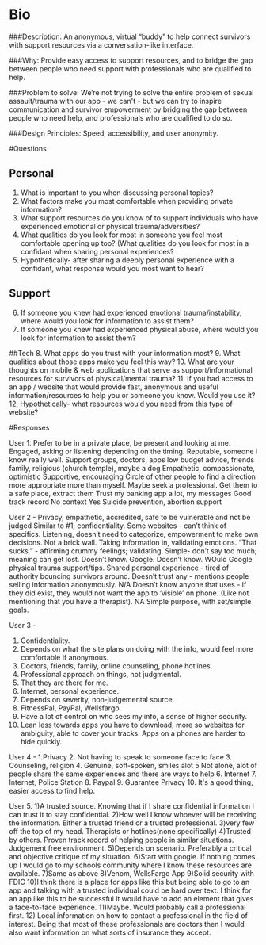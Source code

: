 # Bio
###Description: 
An anonymous, virtual “buddy” to help connect survivors with support resources via a conversation-like interface.

###Why: 
Provide easy access to support resources, and to bridge the gap between people who need support with professionals who are qualified to help. 

###Problem to solve: 
We’re not trying to solve the entire problem of sexual assault/trauma with our app - we can't - but we can try to inspire communication and survivor empowerment by bridging the gap between people who need help, and professionals who are qualified to do so. 

###Design Principles: 
Speed, accessibility, and user anonymity. 



#Questions

## Personal
1. What is important to you when discussing personal topics?
2. What factors make you most comfortable when providing private information?
3. What support resources do you know of to support individuals who have experienced emotional or physical trauma/adversities?
4. What qualities do you look for most in someone you feel most comfortable opening up too? (What qualities do you look for most in a confidant when sharing personal experiences? 
5. Hypothetically-  after sharing a deeply personal experience with a confidant, what response would you most want to hear? 

## Support
6. If someone you knew had experienced emotional trauma/instability, where would you look for information to assist them?
7. If someone you knew had experienced physical abuse, where would you look for information to assist them?

##Tech
8. What apps do you trust with your information most?
9. What qualities about those apps make you feel this way?
10. What are your thoughts on mobile & web applications that serve as support/informational resources for survivors of physical/mental trauma?
11. If you had access to an app / website that would provide fast, anonymous and useful information/resources to help you or someone you know. Would you use it?
12. Hypothetically-  what resources would you need from this type of website? 


#Responses

User 1.
Prefer to be in a private place, be present and looking at me. Engaged, asking or listening depending on the timing. 
Reputable, someone i know really well. 
Support groups, doctors, apps low budget advice, friends family,  religious (church temple), maybe a dog 
Empathetic, compassionate, optimistic
Supportive, encouraging
Circle of other people to find a direction more appropriate more than myself. Maybe seek a professional.
Get them to a safe place, extract them
Trust my banking app a lot, my messages 
Good track record
No context
Yes
Suicide prevention, abortion support

User 2 - 
Privacy, empathetic, accredited, safe to be vulnerable and not be judged 
Similar to #1; confidentiality.
Some websites - can’t think of specifics.
Listening, doesn’t need to categorize, empowerment to make own decisions.  Not a brick wall. Taking information in, validating emotions.
“That sucks.” - affirming crummy feelings; validating.  Simple- don’t say too much; meaning can get lost. 
Doesn’t know. Google.
Doesn’t know. WOuld Google physical trauma support/tips. Shared personal experience - tired of authority bouncing survivors around.
Doesn’t trust any - mentions people selling information anonymously. 
N/A
Doesn’t know anyone that uses - if they did exist, they would not want the app to ‘visible’ on phone.  (Like not mentioning that you have a therapist). 
NA
Simple purpose, with set/simple goals.


User 3 -
1.  Confidentiality.
2.  Depends on what the site plans on doing with the info, would feel more comfortable if             anonymous.
3.  Doctors, friends, family, online counseling, phone hotlines.
4.  Professional approach on things, not judgmental.
5.  That they are there for me.
6.  Internet, personal experience. 
7.  Depends on severity, non-judgemental source.
8.  FitnessPal, PayPal, Wellsfargo.
9.  Have a lot of control on who sees my info, a sense of higher security.
10.  Lean less towards apps you have to download, more so websites for ambiguity, able to        cover your tracks. Apps on a phones are harder to hide quickly.


User 4 -
1.Privacy 
2. Not having to speak to someone face to face
3. Counseling, religion
4.  Genuine, soft-spoken, smiles alot
5  Not alone, alot of people share the same experiences and there are ways to help 
6.  Internet
7.  Internet, Police Station
8.  Paypal
9. Guarantee Privacy 
10. It's a good thing, easier access to find help. 

User 5.
1)A trusted source. Knowing that if I share confidential information I can trust it to stay confidential.
2)How well I know whoever will be receiving the information. Either a trusted friend or a trusted professional.
3)very few off the top of my head. Therapists or hotlines(none specifically)
4)Trusted by others. Proven track record of helping people in similar situations. Judgement free environment.
5)Depends on scenario. Preferably a critical and objective critique of my situation.
6)Start with google. If nothing comes up I would go to my schools community where I know these resources are available.
7)Same as above
8)Venom, WellsFargo App
9)Solid security with FDIC
10)I think there is a place for apps like this but being able to go to an app and talking with a trusted individual could be hard over text. I think for an app like this to be successful it would have to add an element that gives a face-to-face experience.
11)Maybe. Would probably call a professional first.
12) Local information on how to contact a professional in the field of interest. Being that most of these professionals are doctors then I would also want information on what sorts of insurance they accept.

